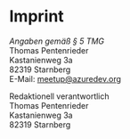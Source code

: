 # Imprint

*Angaben gemäß § 5 TMG* \
Thomas Pentenrieder \
Kastanienweg 3a \
82319 Starnberg \
E-Mail: meetup@azuredev.org

Redaktionell verantwortlich \
Thomas Pentenrieder \
Kastanienweg 3a \
82319 Starnberg

